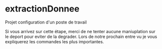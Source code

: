 # extractionDonnee
Projet configuration d'un poste de travail

Si vous arrivez sur cette étape, merci de ne tenter aucune maniuplation sur le deport pour eviter de la degrader. Lors de notre prochain entre vu je vous expliquerez les commandes les plus importantes.
